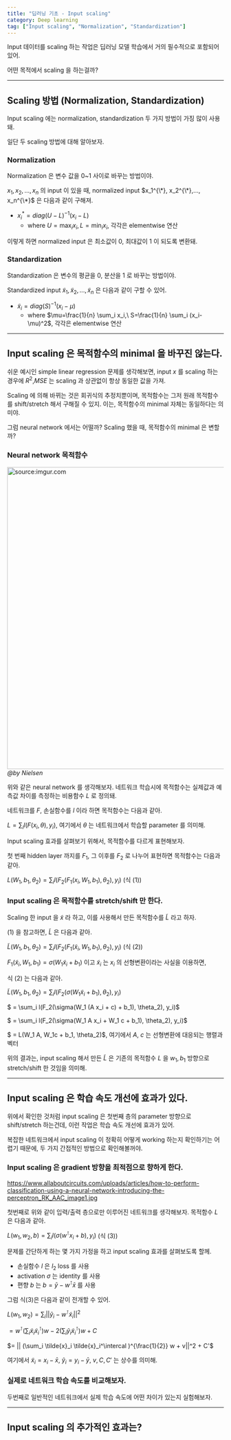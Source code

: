 ```yaml
---
title: "딥러닝 기초 - Input scaling"
category: Deep learning
tag: ["Input scaling", "Normalization", "Standardization"]
---
```


Input 데이터를 scaling 하는 작업은 딥러닝 모델 학습에서 거의 필수적으로 포함되어있어.

어떤 목적에서 scaling 을 하는걸까?

---
## Scaling 방법 (Normalization, Standardization)

Input scaling 에는 normalization, standardization 두 가지 방법이 가징 많이 사용돼.

일단 두 scaling 방법에 대해 알아보자.

### Normalization

Normalization 은 변수 값을 0~1 사이로 바꾸는 방법이야.

$x_1,x_2,...,x_n$ 의 input 이 있을 때, normalized input $x_1^{\*}, x_2^{\*},..., x_n^{\*}$ 은 다음과 같이 구해져.

 - $x^*_i = diag (U-L)^{-1} (x_i -L)$
   + where $U=\max_i x_i, L =\min_i x_i$, 각각은 elementwise 연산

이렇게 하면 normalized input 은 최소값이 0, 최대값이 1 이 되도록 변환돼.

### Standardization

Standardization 은 변수의 평균을 0, 분산을 1 로 바꾸는 방법이야.

Standardized input $\tilde{x}_1, \tilde{x}_2,..., \tilde{x}_n$ 은 다음과 같이 구할 수 있어.

 - $\tilde{x}_i = diag(S)^{-1} (x_i -\mu)$
   + where $\mu=\frac{1}{n} \sum_i x_i,\ S=\frac{1}{n} \sum_i (x_i-\mu)^2$, 각각은 elementwise 연산

---
## Input scaling 은 목적함수의 minimal 을 바꾸진 않는다.

쉬운 예시인 simple linear regression 문제를 생각해보면, input $x$ 를 scaling 하는 경우에 $R^2$,$MSE$ 는 scaling 과 상관없이 항상 동일한 값을 가져.

Scaling 에 의해 바뀌는 것은 회귀식의 추정치뿐이며, 목적함수는 그저 원래 목적함수를 shift/stretch 해서 구해질 수 있지. 이는, 목적함수의 minimal 자체는 동일하다는 의미야.

그럼 neural network 에서는 어떨까? Scaling 했을 때, 목적함수의 minimal 은 변할까?

### Neural network 목적함수

<a href="https://i.imgur.com/S129Dbi"><img src="https://i.imgur.com/S129Dbi.png" width="700px" title="source:imgur.com"/></a>_@by Nielsen_

위와 같은 neural network 를 생각해보자. 네트워크 학습시에 목적함수는 실제값과 예측값 차이를 측정하는 비용함수 $L$ 로 정의돼.

네트워크를 $F$, 손실함수를 $l$ 이라 하면 목적함수는 다음과 같아.

$L = \sum_i l(F(x_i, \theta),y_i)$, 여기에서 $\theta$ 는 네트워크에서 학습할 parameter 를 의미해.

Input scaling 효과를 살펴보기 위해서, 목적함수를 다르게 표현해보자.

첫 번째 hidden layer 까지를 $F_1$, 그 이후를 $F_2$ 로 나누어 표현하면 목적함수는 다음과 같아.

$L(W_1, b_1, \theta_2) = \sum_i l(F_2(F_1(x_i, W_1,b_1), \theta_2), y_i)$ (식 $(1)$)

### Input scaling 은 목적함수를 stretch/shift 만 한다.

Scaling 한 input 을 $\tilde{x}$ 라 하고, 이를 사용해서 만든 목적함수를 $\tilde{L}$ 라고 하자.

$(1)$ 을 참고하면, $\tilde{L}$ 은 다음과 같아.

$\tilde{L} (W_1, b_1, \theta_2) = \sum_i l(F_2(F_1(\tilde{x}_i, W_1,b_1), \theta_2), y_i)$ (식 $(2)$)

$F_1(\tilde{x}_i, W_1, b_1) = \sigma (W_1 \tilde{x}_i + b_1)$ 이고 $\tilde{x}_i$ 는 $x_i$ 의 선형변환이라는 사실을 이용하면,

식 $(2)$ 는 다음과 같아.

$\tilde{L} (W_1, b_1, \theta_2) = \sum_i l(F_2(\sigma(W_1 \tilde{x}_i + b_1), \theta_2), y_i)$ 

$ = \sum_i l(F_2(\sigma(W_1 (A x_i + c) + b_1), \theta_2), y_i)$

$ = \sum_i l(F_2(\sigma(W_1 A x_i + W_1 c + b_1), \theta_2), y_i)$

$ = L(W_1 A, W_1c + b_1, \theta_2)$, 여기에서 $A$, $c$ 는 선형변환에 대응되는 행렬과 벡터

위의 결과는, input scaling 해서 만든 $\tilde{L}$ 은 기존의 목적함수 $L$ 을 $w_1, b_1$ 방향으로 stretch/shift 한 것임을 의미해.

---
## Input scaling 은 학습 속도 개선에 효과가 있다.

위에서 확인한 것처럼 input scaling 은 첫번째 층의 parameter 방향으로 shift/stretch 하는건데, 이런 작업은 학습 속도 개선에 효과가 있어.

복잡한 네트워크에서 input scaling 이 정확히 어떻게 working 하는지 확인하기는 어렵기 때문에, 두 가지 간접적인 방법으로 확인해볼꺼야.

### Input scaling 은 gradient 방향을 최적점으로 향하게 한다.

https://www.allaboutcircuits.com/uploads/articles/how-to-perform-classification-using-a-neural-network-introducing-the-perceptron_RK_AAC_image1.jpg

첫번째로 위와 같이 입력/출력 층으로만 이루어진 네트워크를 생각해보자. 목적함수 $L$ 은 다음과 같아.

$L(w_1, w_2, b)= \sum_i l(\sigma(w^\intercal x_i+b), y_i)$ (식 $(3)$)

문제를 간단하게 하는 몇 가지 가정을 하고 input scaling 효과를 살펴보도록 할께.

 - 손실함수 $l$ 은 $l_2$ loss 를 사용
 - activation $\sigma$ 는 identity 를 사용
 - 편향 $b$ 는 $b=\bar{y} - w^\intercal \bar{x}$ 를 사용

그럼 식(3)은 다음과 같이 전개할 수 있어.

$L(w_1,w_2) = \sum_i ||\tilde{y}_i -w^\intercal \tilde{x}_i||^2$

$= w^\intercal (\sum_i \tilde{x}_i \tilde{x}_i^\intercal )w - 2 (\sum_i \tilde{y}_i \tilde{x}_i^\intercal ) w + C$

$= || (\sum_i \tilde{x}_i \tilde{x}_i^\intercal )^{\frac{1}{2}} w + v||^2 + C'$

여기에서 $\tilde{x}_i = x_i -\bar{x},\ \tilde{y}_i = y_i -\bar{y}$, $v,C,C'$ 는 상수를 의미해.

### 실제로 네트워크 학습 속도를 비교해보자.

두번째로 일반적인 네트워크에서 실제 학습 속도에 어떤 차이가 있는지 실험해보자.



---
## Input scaling 의 추가적인 효과는?




